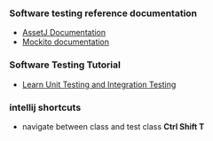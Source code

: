 ### Software testing reference documentation
*  [AssetJ Documentation](https://assertj.github.io/doc/)
*  [Mockito documentation](https://javadoc.io/doc/org.mockito/mockito-core/latest/index.html)


### Software Testing Tutorial
* [Learn Unit Testing and Integration Testing](https://www.youtube.com/watch?v=Geq60OVyBPg)


### intellij shortcuts
* navigate between class and test class **Ctrl Shift T**